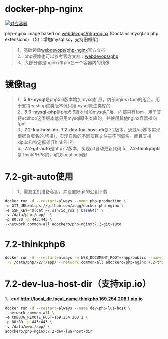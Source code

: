 # docker-php-nginx

[![对应容器](http://dockeri.co/image/adockero/php-nginx)](https://hub.docker.com/r/adockero/php-nginx)


php-nginx image based on [webdevops/php-nginx](https://hub.docker.com/r/webdevops/php-nginx) (Contains mysql.so php extensions) （如：增加mysql.so，支持旧框架）

> 1、基础镜像[webdevops/php-nginx](https://dockerfile.readthedocs.io/en/latest/content/DockerImages/dockerfiles/php-nginx.html)官方文档  
> 2、php镜像也可以参考官方文档：[webdevops/php](https://dockerfile.readthedocs.io/en/latest/content/DockerImages/dockerfiles/php.html)  
> 3、大部分都是nginx和fpm在一个容器内的镜像



# 镜像tag
> 1、**5.6-mysql**是php5.6版本增加mysql扩展，内部nginx+fpm的组合。用于支持ecshop这类版本低只用mysql原生类库的  
> 2、**5.6-mysql-php**是php5.6版本增加mysql扩展，内部只有fpm。用于支持ecshop这类版本低只用mysql原生类库的，并使用其他nginx容器指向fpm  
> 3、**7.2-lua-host-dir**, **7.2-dev-lua-host-dir**是7.2版本，通过lua脚本实现根据将域名的.切换/，实现自动的不同项目文件夹不同域名。而且支持xip.io和特定框架(ThinkPHP)  
> 4、**7.2-git-auto**是php7.2版本，实现git自动更新代码
> 5、**7.2-thinkphp6**是ThinkPHP6的，解决location问题




# 7.2-git-auto使用
> 1、需要主机准备私钥，并设置好git的公钥下载

```bash
docker run -d --restart=always --name php-production \
-e GIT_URL=https://github.com/aogg/docker-php-nginx \
-e SSH_KEY="$(cat ~/.ssh/id_rsa | base64)" \
-v /data/php:/app/  \
-p 80:80 -p 443:443 \
--network common-all adockero/php-nginx:7.2-git-auto

```

# 7.2-thinkphp6

```bash
docker run -d --restart=always -e WEB_DOCUMENT_ROOT=/app/public --name php-nginx-7.2 \
 -v /data/php/72/:/app/ --network common-all adockero/php-nginx:7.2-thinkphp6

```


# 7.2-dev-lua-host-dir（支持xip.io）
1、**curl http://local_dir.local_name.thinkphp.169.254.208.1.xip.io**

```bash
docker run -d --restart=always --name dev-php-lua-host \
--network common-all \
-e XDEBUG_REMOTE_HOST=169.254.208.2 \
-p 80:80 -p 443:443 \
-v /data/www:/app/ \
adockero/php-nginx:7.2-dev-lua-host-dir
```


